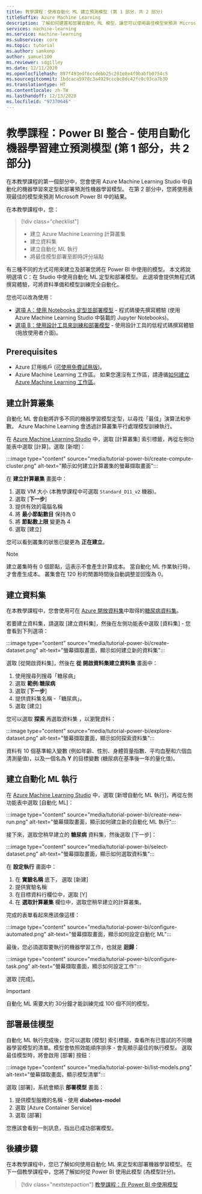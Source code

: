 ```yaml
---
title: 教學課程：使用自動化 ML 建立預測模型 (第 1 部分，共 2 部分)
titleSuffix: Azure Machine Learning
description: 了解如何建置和部署自動化 ML 模型，讓您可以使用最佳模型來預測 Microsoft Power BI 中的結果。
services: machine-learning
ms.service: machine-learning
ms.subservice: core
ms.topic: tutorial
ms.author: samkemp
author: samuel100
ms.reviewer: sdgilley
ms.date: 12/11/2020
ms.openlocfilehash: 897f493edf6ccdebb25c201e8e4f9babfb0754c5
ms.sourcegitcommit: 1bdcaca5978c3a4929cccbc8dc42fc0c93ca7b30
ms.translationtype: HT
ms.contentlocale: zh-TW
ms.lasthandoff: 12/13/2020
ms.locfileid: "97370646"
---
```

# <a name="tutorial-power-bi-integration---create-the-predictive-model-using-automated-machine-learning-part-1-of-2"></a>教學課程：Power BI 整合 - 使用自動化機器學習建立預測模型 (第 1 部分，共 2 部分)

在本教學課程的第一個部分中，您會使用 Azure Machine Learning Studio 中自動化的機器學習來定型和部署預測性機器學習模型。  在第 2 部分中，您將使用表現最佳的模型來預測 Microsoft Power BI 中的結果。

在本教學課程中，您：

> [!div class="checklist"]
> * 建立 Azure Machine Learning 計算叢集
> * 建立資料集
> * 建立自動化 ML 執行
> * 將最佳模型部署至即時評分端點


有三種不同的方式可用來建立及部署您將在 Power BI 中使用的模型。  本文將說明選項 C：在 Studio 中使用自動化 ML 定型和部署模型。  此選項會提供無程式碼撰寫體驗，可將資料準備和模型訓練完全自動化。 

您也可以改為使用：

* [選項 A：使用 Notebooks 定型並部署模型](tutorial-power-bi-custom-model.md) - 程式碼優先撰寫體驗 (使用 Azure Machine Learning Studio 中裝載的 Jupyter Notebooks)。
* [選項 B：使用設計工具來訓練和部署模型](tutorial-power-bi-designer-model.md) - 使用設計工具的低程式碼撰寫體驗 (拖放使用者介面)。

## <a name="prerequisites"></a>Prerequisites

- Azure 訂用帳戶 ([可使用免費試用版](https://aka.ms/AMLFree))。 
- Azure Machine Learning 工作區。 如果您還沒有工作區，請遵循[如何建立 Azure Machine Learning 工作區](./how-to-manage-workspace.md#create-a-workspace)。

## <a name="create-compute-cluster"></a>建立計算叢集

自動化 ML 會自動將許多不同的機器學習模型定型，以尋找「最佳」演算法和參數。 Azure Machine Learning 會透過計算叢集平行處理模型訓練執行。

在 [Azure Machine Learning Studio](https://ml.azure.com) 中，選取 [計算叢集] 索引標籤，再從左側功能表中選取 [計算]。選取 [新增]：

:::image type="content" source="media/tutorial-power-bi/create-compute-cluster.png" alt-text="顯示如何建立計算叢集的螢幕擷取畫面":::

在 **建立計算叢集** 畫面中：

1. 選取 VM 大小 (本教學課程中可選取 `Standard_D11_v2` 機器)。
1. 選取 [**下一步**]
1. 提供有效的電腦名稱
1. 將 **最小節點數目** 保持為 0
1. 將 **節點數上限** 變更為 4
1. 選取 [建立] 

您可以看到叢集的狀態已變更為 **正在建立**。

>[!NOTE]
> 建立叢集時有 0 個節點，這表示不會產生計算成本。 當自動化 ML 作業執行時，才會產生成本。 叢集會在 120 秒的閒置時間後自動調整並回復為 0。


## <a name="create-dataset"></a>建立資料集

在本教學課程中，您會使用可在 [Azure 開放資料集](https://azure.microsoft.com/services/open-datasets/)中取得的[糖尿病資料集](https://www4.stat.ncsu.edu/~boos/var.select/diabetes.html)。

若要建立資料集，請選取 [建立資料集]，然後在左側功能表中選取 [資料集] - 您會看到下列選項：

:::image type="content" source="media/tutorial-power-bi/create-dataset.png" alt-text="螢幕擷取畫面，顯示如何建立新的資料集":::

選取 [從開啟資料集]，然後在 **從 開啟資料集建立資料集** 畫面中：

1. 使用搜尋列搜尋「糖尿病」
1. 選取 **範例:糖尿病**
1. 選取 [**下一步**]
1. 提供資料集名稱 -「糖尿病」。
1. 選取 [建立] 

您可以選取 **探索** 再選取資料集 ，以瀏覽資料：

:::image type="content" source="media/tutorial-power-bi/explore-dataset.png" alt-text="螢幕擷取畫面，顯示如何探索資料集":::

資料有 10 個基準輸入變數 (例如年齡、性別、身體質量指數、平均血壓和六個血清測量值)，以及一個名為 **Y** 的目標變數 (糖尿病在基準後一年的量化值)。

## <a name="create-automated-ml-run"></a>建立自動化 ML 執行

在 [Azure Machine Learning Studio](https://ml.azure.com) 中，選取 [新增自動化 ML 執行]，再從左側功能表中選取 [自動化 ML]：

:::image type="content" source="media/tutorial-power-bi/create-new-run.png" alt-text="螢幕擷取畫面，顯示如何建立新的自動化 ML 執行":::

接下來，選取您稍早建立的 **糖尿病** 資料集，然後選取 [下一步]：

:::image type="content" source="media/tutorial-power-bi/select-dataset.png" alt-text="螢幕擷取畫面，顯示如何選取資料集":::
 
在 **設定執行** 畫面中：

1. 在 **實驗名稱** 底下， 選取 [新建]
1. 提供實驗名稱
1. 在目標資料行欄位中，選取 [Y]
1. 在 **選取計算叢集** 欄位中，選取您稍早建立的計算叢集。 

完成的表單看起來應該像這樣：

:::image type="content" source="media/tutorial-power-bi/configure-automated.png" alt-text="螢幕擷取畫面，顯示如何設定自動化 ML":::

最後，您必須選取要執行的機器學習工作，也就是 **迴歸**：

:::image type="content" source="media/tutorial-power-bi/configure-task.png" alt-text="螢幕擷取畫面，顯示如何設定工作":::

選取 [完成]。

> [!IMPORTANT]
> 自動化 ML 需要大約 30分鐘才能訓練完成 100 個不同的模型。

## <a name="deploy-the-best-model"></a>部署最佳模型

自動化 ML 執行完成後，您可以選取 [模型] 索引標籤，查看所有已嘗試的不同機器學習模型的清單。模型會依照效能順序排序 - 會先顯示最佳的執行模型。 選取最佳模型時，將會啟用 [部署] 按鈕：

:::image type="content" source="media/tutorial-power-bi/list-models.png" alt-text="螢幕擷取畫面，顯示模型清單":::

選取 [部署]，系統會顯示 **部署模型** 畫面：

1. 提供模型服務的名稱 - 使用 **diabetes-model**
1. 選取 [Azure Container Service]
1. 選取 [部署]

您應該會看到一則訊息，指出已成功部署模型。

## <a name="next-steps"></a>後續步驟

在本教學課程中，您已了解如何使用自動化 ML 來定型和部署機器學習模型。 在下一個教學課程中，您將了解如何從 Power BI 使用此模型 (為模型計分)。

> [!div class="nextstepaction"]
> [教學課程：在 Power BI 中使用模型](/power-bi/connect-data/service-aml-integrate?context=azure/machine-learning/context/ml-context)
